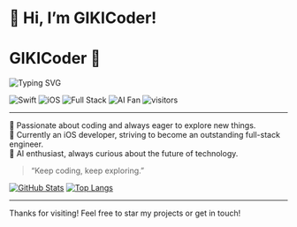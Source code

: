 # 👋 Hi, I’m GIKICoder!

# GIKICoder 👾

![Typing SVG](https://readme-typing-svg.demolab.com?font=Fira+Code&pause=1000&color=00F7F7&center=true&vCenter=true&width=435&lines=Passionate+iOS+Developer;AI+is+the+future!)

![Swift](https://img.shields.io/badge/Swift-FA7343?style=for-the-badge&logo=swift&logoColor=white)
![iOS](https://img.shields.io/badge/iOS-000000?style=for-the-badge&logo=apple&logoColor=white)
![Full Stack](https://img.shields.io/badge/Full--Stack-Learning-blueviolet?style=for-the-badge)
![AI Fan](https://img.shields.io/badge/AI-enthusiast-green?style=for-the-badge)
![visitors](https://komarev.com/ghpvc/?username=GIKICoder&style=for-the-badge)

---

🚀 Passionate about coding and always eager to explore new things.  
🍏 Currently an iOS developer, striving to become an outstanding full-stack engineer.  
🤖 AI enthusiast, always curious about the future of technology.

> “Keep coding, keep exploring.”

[![GitHub Stats](https://github-readme-stats.vercel.app/api?username=GIKICoder&show_icons=true&theme=dracula)](https://github.com/anuraghazra/github-readme-stats)
[![Top Langs](https://github-readme-stats.vercel.app/api/top-langs/?username=GIKICoder&layout=compact&theme=tokyonight)](https://github.com/anuraghazra/github-readme-stats)

---

Thanks for visiting! Feel free to star my projects or get in touch!

